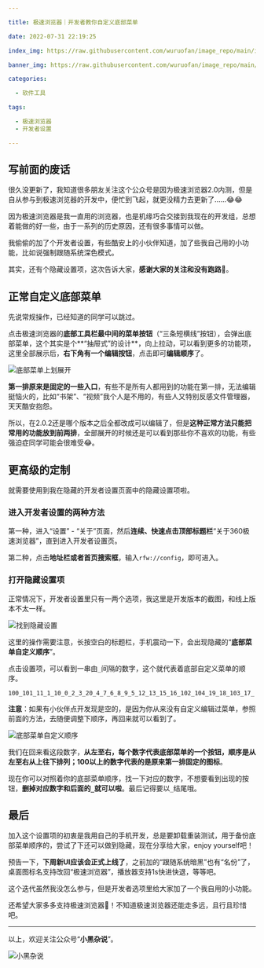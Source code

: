 ```yaml
---

title: 极速浏览器｜开发者教你自定义底部菜单

date: 2022-07-31 22:19:25

index_img: https://raw.githubusercontent.com/wuruofan/image_repo/main/img/360-lite-browser.png

banner_img: https://raw.githubusercontent.com/wuruofan/image_repo/main/img/360-lite-browser.png

categories:

  - 软件工具

tags:

  - 极速浏览器
  - 开发者设置

---
```




## 写前面的废话

很久没更新了，我知道很多朋友关注这个公众号是因为极速浏览器2.0内测，但是自从参与到极速浏览器的开发中，便忙到飞起，就更没精力去更新了……😂😂



因为极速浏览器是我一直用的浏览器，也是机缘巧合交接到我现在的开发组，总想着能做的好一些，由于一系列的历史原因，还有很多事情可以做。

我偷偷的加了个开发者设置，有些酷安上的小伙伴知道，加了些我自己用的小功能，比如说强制跟随系统深色模式。



其实，还有个隐藏设置项，这次告诉大家，**感谢大家的关注和没有跑路**🙏。



## 正常自定义底部菜单



先说常规操作，已经知道的同学可以跳过。



点击极速浏览器的**底部工具栏最中间的菜单按钮**（“三条短横线”按钮），会弹出底部菜单，这个其实是个**“抽屉式”的设计**，向上拉动，可以看到更多的功能项，这里全部展示后，**右下角有一个编辑按钮**，点击即可**编辑顺序**了。



![底部菜单上划展开](https://raw.githubusercontent.com/wuruofan/image_repo/main/360-lite-browser-custom-bottom-menu.jpg)



**第一排原来是固定的一些入口**，有些不是所有人都用到的功能在第一排，无法编辑挺恼火的，比如“书架”、“视频”我个人是不用的，有些人又特别反感文件管理器，天天酷安抱怨。

所以，在2.0.2还是哪个版本之后全都改成可以编辑了，但是**这种正常方法只能把常用的功能放到前两排**，全部展开的时候还是可以看到那些你不喜欢的功能，有些强迫症同学可能会很难受😂。





## 更高级的定制

就需要使用到我在隐藏的开发者设置页面中的隐藏设置项啦。



### 进入开发者设置的两种方法



第一种，进入“设置” - “关于”页面，然后**连续、快速点击顶部标题栏**“关于360极速浏览器”，直到进入开发者设置页。



第二种，点击**地址栏或者首页搜索框**，输入`rfw://config`，即可进入。





### 打开隐藏设置项

正常情况下，开发者设置里只有一两个选项，我这里是开发版本的截图，和线上版本不太一样。



![找到隐藏设置](https://raw.githubusercontent.com/wuruofan/image_repo/main/360-lite-browser-entry-developer-settings.gif)



这里的操作需要注意，长按空白的标题栏，手机震动一下，会出现隐藏的“**底部菜单自定义顺序**”。

点击设置项，可以看到一串由`_`间隔的数字，这个就代表着底部自定义菜单的顺序。



```
100_101_11_1_10_0_2_3_20_4_7_6_8_9_5_12_13_15_16_102_104_19_18_103_17_
```





**注意**：如果有小伙伴点开发现是空的，是因为你从来没有自定义编辑过菜单，参照前面的方法，去随便调整下顺序，再回来就可以看到了。



![底部菜单自定义顺序](https://raw.githubusercontent.com/wuruofan/image_repo/main/360-lite-browser-save-bottom-menu-sequences.jpg)



我们在回来看这段数字，**从左至右，每个数字代表底部菜单的一个按钮，顺序是从左至右从上往下排列；100以上的数字代表的是原来第一排固定的图标**。



现在你可以对照着你的底部菜单顺序，找一下对应的数字，不想要看到出现的按钮，**删掉对应数字和后面的`_`就可以啦**。最后记得要以`_`结尾哦。





## 最后



加入这个设置项的初衷是我用自己的手机开发，总是要卸载重装测试，用于备份底部菜单顺序的，尝试了下还可以做到隐藏，现在分享给大家，enjoy yourself吧！



预告一下，**下周新UI应该会正式上线了**，之前加的“跟随系统暗黑”也有“名份”了，桌面图标名支持改回“极速浏览器”，播放器支持1s快进快退，等等吧。

这个迭代虽然我没怎么参与，但是开发者选项里给大家加了一个我自用的小功能。



还希望大家多多支持极速浏览器🙏！不知道极速浏览器还能走多远，且行且珍惜吧。



<p>

---

<p>



以上，欢迎关注公众号“**小黑杂说**”。




![小黑杂说](https://raw.githubusercontent.com/wuruofan/wuruofan.github.io/master/img/qr-wechat-large.png)

